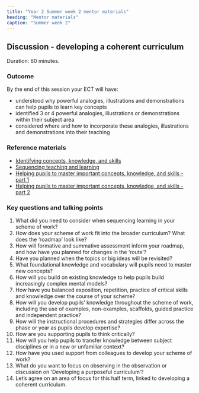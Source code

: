 ```yaml
---
title: "Year 2 Summer week 2 mentor materials"
heading: "Mentor materials"
caption: "Summer week 2"
---
```


## Discussion - developing a coherent curriculum

Duration: 60 minutes.

### Outcome

By the end of this session your ECT will have:

- understood why powerful analogies, illustrations and demonstrations can help pupils to learn key concepts   
- identified 3 or 4 powerful analogies, illustrations or demonstrations within their subject area   
- considered where and how to incorporate these analogies, illustrations and demonstrations into their teaching   

### Reference materials

- [Identifying concepts, knowledge, and skills](/teach-first/year-1-how-to-design-a-coherent-curriculum/summer-week-2-ect-session-overview/) 
- [Sequencing teaching and learning](/teach-first/year-1-how-to-design-a-coherent-curriculum/summer-week-3-ect-session-overview/) 
- [Helping pupils to master important concepts, knowledge, and skills - part 1](/teach-first/year-1-how-to-design-a-coherent-curriculum/summer-week-4-ect-session-overview/) 
- [Helping pupils to master important concepts, knowledge, and skills - part 2](/teach-first/year-1-how-to-design-a-coherent-curriculum/summer-week-5-ect-session-overview/) 

### Key questions and talking points

1. What did you need to consider when sequencing learning in your scheme of work? 
2. How does your scheme of work fit into the broader curriculum? What does the ‘roadmap’ look like? 
3. How will formative and summative assessment inform your roadmap, and how have you planned for changes in the ‘route’? 
4. Have you planned when the topics or big ideas will be revisited? 
5. What foundational knowledge and vocabulary will pupils need to master new concepts? 
6. How will you build on existing knowledge to help pupils build increasingly complex mental models? 
7. How have you balanced exposition, repetition, practice of critical skills and knowledge over the course of your scheme? 
8. How will you develop pupils’ knowledge throughout the scheme of work, including the use of examples, non-examples, scaffolds, guided practice and independent practice? 
9. How will the instructional procedures and strategies differ across the phase or year as pupils develop expertise? 
10. How are you supporting pupils to think critically? 
11. How will you help pupils to transfer knowledge between subject disciplines or in a new or unfamiliar context? 
12. How have you used support from colleagues to develop your scheme of work? 
13. What do you want to focus on observing in the observation or discussion on ‘Developing a purposeful curriculum’? 
14. Let’s agree on an area of focus for this half term, linked to developing a coherent curriculum.  